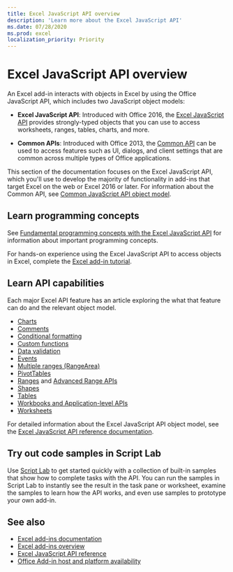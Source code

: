 ```yaml
---
title: Excel JavaScript API overview
description: 'Learn more about the Excel JavaScript API'
ms.date: 07/28/2020
ms.prod: excel
localization_priority: Priority
---
```


# Excel JavaScript API overview

An Excel add-in interacts with objects in Excel by using the Office JavaScript API, which includes two JavaScript object models:

* **Excel JavaScript API**: Introduced with Office 2016, the [Excel JavaScript API](/javascript/api/excel) provides strongly-typed objects that you can use to access worksheets, ranges, tables, charts, and more.

* **Common APIs**: Introduced with Office 2013, the [Common API](/javascript/api/office) can be used to access features such as UI, dialogs, and client settings that are common across multiple types of Office applications.

This section of the documentation focuses on the Excel JavaScript API, which you'll use to develop the majority of functionality in add-ins that target Excel on the web or Excel 2016 or later. For information about the Common API, see [Common JavaScript API object model](../../develop/office-javascript-api-object-model.md).

## Learn programming concepts

See [Fundamental programming concepts with the Excel JavaScript API](../../excel/excel-add-ins-core-concepts.md) for information about important programming concepts.

For hands-on experience using the Excel JavaScript API to access objects in Excel, complete the [Excel add-in tutorial](../../tutorials/excel-tutorial.md).

## Learn API capabilities

Each major Excel API feature has an article exploring the what that feature can do and the relevant object model.

* [Charts](../excel/excel-add-ins-charts.md)
* [Comments](../excel/excel-add-ins-comments.md)
* [Conditional formatting](../excel/excel-add-ins-conditional-formatting.md)
* [Custom functions](../excel/custom-functions-overview.md)
* [Data validation](../excel/excel-add-ins-data-validation.md)
* [Events](../excel/excel-add-ins-events.md)
* [Multiple ranges (RangeArea)](../excel/excel-add-ins-multiple-ranges.md)
* [PivotTables](../excel/excel-add-ins-pivottables.md)
* [Ranges](../excel/excel-add-ins-ranges.md) and [Advanced Range APIs](../excel/excel-add-ins-ranges-advanced.md)
* [Shapes](../excel/excel-add-ins-shapes.md)
* [Tables](../excel/excel-add-ins-tables.md)
* [Workbooks and Application-level APIs](../excel/excel-add-ins-workbooks.md)
* [Worksheets](../excel/excel-add-ins-worksheets.md)

For detailed information about the Excel JavaScript API object model, see the [Excel JavaScript API reference documentation](/javascript/api/excel).

## Try out code samples in Script Lab

Use [Script Lab](../../overview/explore-with-script-lab.md) to get started quickly with a collection of built-in samples that show how to complete tasks with the API. You can run the samples in Script Lab to instantly see the result in the task pane or worksheet, examine the samples to learn how the API works, and even use samples to prototype your own add-in.

## See also

* [Excel add-ins documentation](../../excel/index.yml)
* [Excel add-ins overview](../../excel/excel-add-ins-overview.md)
* [Excel JavaScript API reference](/javascript/api/excel)
* [Office Add-in host and platform availability](../../overview/office-add-in-availability.md)
